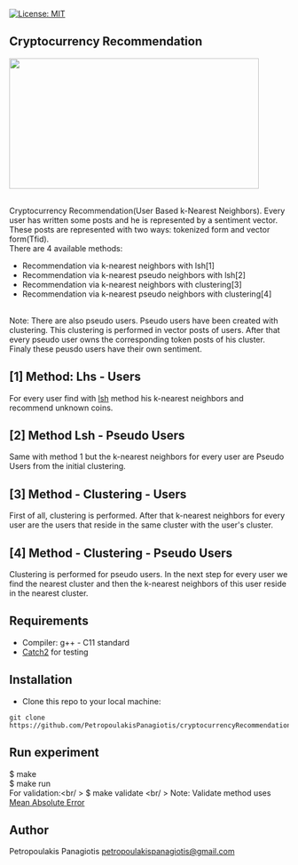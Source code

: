 [![License: MIT](https://img.shields.io/badge/License-MIT-yellow.svg)](https://opensource.org/licenses/MIT)
## Cryptocurrency Recommendation
<p align="left">
<img src="https://cdn-images-1.medium.com/max/800/1*slUzJEq_thaMXJhIT7iD3Q.jpeg" width="450px" height="235px"> <br /> <br />
</p>

Cryptocurrency Recommendation(User Based k-Nearest Neighbors). Every user has written some posts and he is represented by a sentiment vector. These posts are represented with two ways: tokenized form and vector form(Tfid). <br /> 
There are 4 available methods: <br />
* Recommendation via k-nearest neighbors with lsh[1]
* Recommendation via k-nearest pseudo neighbors with lsh[2]
* Recommendation via k-nearest neighbors with clustering[3]
* Recommendation via k-nearest pseudo neighbors with clustering[4]
<br />
Note: There are also pseudo users. Pseudo users have been created with clustering. This clustering is performed in vector posts of users. After that every pseudo user owns the corresponding token posts of his cluster. Finaly these peusdo users have their own sentiment.

## [1] Method: Lhs - Users
For every user find with [lsh](https://github.com/PetropoulakisPanagiotis/neighbors-problem) method his k-nearest neighbors and recommend unknown coins.

## [2] Method Lsh - Pseudo Users
Same with method 1 but the k-nearest neighbors for every user are Pseudo Users from the initial clustering.

## [3] Method - Clustering - Users
First of all, clustering is performed. After that k-nearest neighbors for every user are the users that reside in the same cluster with the user's cluster.

## [4] Method - Clustering - Pseudo Users
Clustering is performed for pseudo users. In the next step for every user we find the nearest cluster and then the k-nearest neighbors of this user reside in the nearest cluster. 

## Requirements
* Compiler: g++ - C11 standard
* [Catch2](https://github.com/catchorg/Catch2) for testing 

## Installation
* Clone this repo to your local machine: 
```
git clone https://github.com/PetropoulakisPanagiotis/cryptocurrencyRecommendation.git
```

## Run experiment 
$ make <br />
$ make run <br />
For validation:<br/ >
$ make validate <br/ >
Note: Validate method uses [Mean Absolute Error](https://en.wikipedia.org/wiki/Mean_absolute_error)

## Author
Petropoulakis Panagiotis petropoulakispanagiotis@gmail.com
